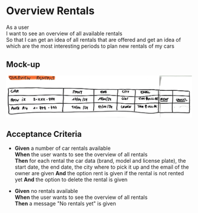 # Overview Rentals

As a user\
I want to see an overview of all available rentals\
So that I can get an idea of all rentals that are offered and get an idea of which are the most interesting periods to plan new rentals of my cars

## Mock-up

<a href="./mockups/overviewrentals.jpg">
    <img src="./mockups/overviewrentals.jpg">
</a>

## Acceptance Criteria
* **Given** a number of car rentals available\
**When** the user wants to see the overview of all rentals\
**Then** for each rental the car data (brand, model and license plate), the start date, the end date, the city where to pick it up and the email of the owner are given
**And** the option rent is given if the rental is not rented yet
**And** the option to delete the rental is given

* **Given** no rentals available\
**When** the user wants to see the overview of all rentals\
**Then** a message "No rentals yet" is given